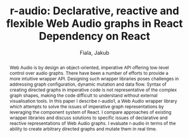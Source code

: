 --- 
title: "r-audio: Declarative, reactive and flexible Web Audio graphs in React Dependency on React" 
abstract: "Web Audio is by design an object-oriented, imperative API offering low-level control over audio graphs. There have been a number of efforts to provide a more intuitive wrapper API. Designing such wrapper libraries poses challenges in addressing graph configuration, dynamic mutation and data flow. Syntax of creating directed graphs in imperative code is not representative of the complex graph shapes, making the code difficult to understand without external visualisation tools. In this paper I describe r-audio1, a Web Audio wrapper library which attempts to solve the issues of imperative graph representations by leveraging the component system of React. I compare approaches of existing wrapper libraries and discuss solutions to specific issues of declarative and reactive representations of Web Audio graphs. I evaluate r-audio in terms of the ability to create arbitrary directed graphs and mutate them in real time." 
address: "Berlin" 
author: "Fiala, Jakub"
webAuthor: "Jakub Fiala" 
booktitle: "Proceedings of the International Web Audio Conference" 
editor: "Monschke, Jan and Guttandin, Christoph and Schnell, Norbert and Jenkinson, Thomas and Schaedler, Jack" 
month: "Proceedings of the International Web Audio Conference"
pages: "" 
publisher: "TU Berlin" 
series: "WAC '18"
track: "Paper"  
year: "2018" 
id: "2018_20" 
tags: year2018
media: undefined 
pdflink: undefined
ISSN: 2663-5844
---
